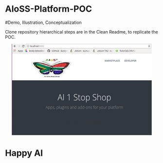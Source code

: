 # AIoSS-Platform-POC
#Demo, Illustration, Conceptualization

Clone repository hierarchical steps are in the Clean Readme, to replicate the POC.

<p align="center">
  <img width="460" height="300" src="https://github.com/TebogoNakampe/AIoSS-Platform-POC/blob/master/AIoSS2">
</p>

# Happy AI
